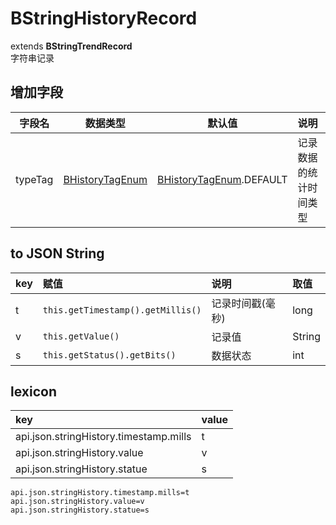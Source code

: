 # BStringHistoryRecord
extends **BStringTrendRecord**  
字符串记录

## 增加字段
| 字段名 | 数据类型 | 默认值 | 说明 |
|:-------:|:------:|:-------:|:------------|
| typeTag | [BHistoryTagEnum](../enums/HistoryTagEnum.md) | [BHistoryTagEnum](../enums/HistoryTagEnum.md).DEFAULT | 记录数据的统计时间类型 |

## to JSON String
| key | 赋值 | 说明 | 取值 |
|:-------|:------|:-------|:---------|
| t | `this.getTimestamp().getMillis()` | 记录时间戳(毫秒) | long |
| v | `this.getValue()` | 记录值 | String |
| s | `this.getStatus().getBits()` | 数据状态 | int |

## lexicon
| key | value |
|:-------|:------|
| api.json.stringHistory.timestamp.mills | t |
| api.json.stringHistory.value | v |
| api.json.stringHistory.statue | s |

```
api.json.stringHistory.timestamp.mills=t
api.json.stringHistory.value=v
api.json.stringHistory.statue=s
```